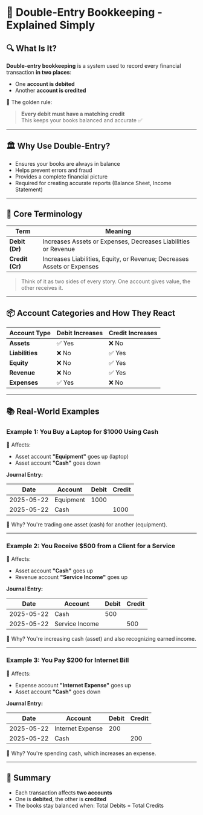 # 🧠 Double-Entry Bookkeeping - Explained Simply

## 🔍 What Is It?

**Double-entry bookkeeping** is a system used to record every financial transaction **in two places**:
- One **account is debited**
- Another **account is credited**

📌 The golden rule:  
> **Every debit must have a matching credit**  
> This keeps your books balanced and accurate ✅

---

## 🏛 Why Use Double-Entry?

- Ensures your books are always in balance
- Helps prevent errors and fraud
- Provides a complete financial picture
- Required for creating accurate reports (Balance Sheet, Income Statement)

---

## 🧾 Core Terminology

| Term     | Meaning |
|----------|---------|
| **Debit (Dr)**  | Increases Assets or Expenses, Decreases Liabilities or Revenue |
| **Credit (Cr)** | Increases Liabilities, Equity, or Revenue; Decreases Assets or Expenses |

> Think of it as two sides of every story. One account gives value, the other receives it.

---

## 📦 Account Categories and How They React

| Account Type | Debit Increases | Credit Increases |
|--------------|-----------------|------------------|
| **Assets**   | ✅ Yes           | ❌ No            |
| **Liabilities** | ❌ No        | ✅ Yes           |
| **Equity**     | ❌ No         | ✅ Yes           |
| **Revenue**    | ❌ No         | ✅ Yes           |
| **Expenses**   | ✅ Yes        | ❌ No            |

---

## 📚 Real-World Examples

### Example 1: You Buy a Laptop for $1000 Using Cash

📌 Affects:
- Asset account **"Equipment"** goes up (laptop)
- Asset account **"Cash"** goes down

**Journal Entry:**

| Date       | Account     | Debit | Credit |
|------------|-------------|-------|--------|
| 2025-05-22 | Equipment   | 1000  |        |
| 2025-05-22 | Cash        |       | 1000   |

🧠 Why? You're trading one asset (cash) for another (equipment).

---

### Example 2: You Receive $500 from a Client for a Service

📌 Affects:
- Asset account **"Cash"** goes up
- Revenue account **"Service Income"** goes up

**Journal Entry:**

| Date       | Account         | Debit | Credit |
|------------|------------------|-------|--------|
| 2025-05-22 | Cash             | 500   |        |
| 2025-05-22 | Service Income   |       | 500    |

🧠 Why? You're increasing cash (asset) and also recognizing earned income.

---

### Example 3: You Pay $200 for Internet Bill

📌 Affects:
- Expense account **"Internet Expense"** goes up
- Asset account **"Cash"** goes down

**Journal Entry:**

| Date       | Account          | Debit | Credit |
|------------|------------------|-------|--------|
| 2025-05-22 | Internet Expense | 200   |        |
| 2025-05-22 | Cash             |       | 200    |

🧠 Why? You're spending cash, which increases an expense.

---

## 🧠 Summary

- Each transaction affects **two accounts**
- One is **debited**, the other is **credited**
- The books stay balanced when:
    Total Debits = Total Credits
